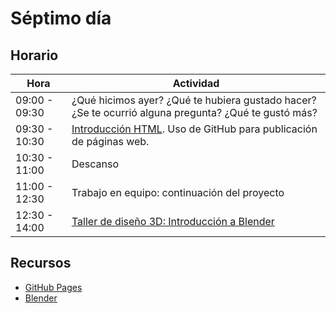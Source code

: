 # Séptimo día


## Horario

| Hora          | Actividad                                                                |
| ------------- | -------------------------------------------------------------------------|
| 09:00 - 09:30 | ¿Qué hicimos ayer? ¿Qué te hubiera gustado hacer? ¿Se te ocurrió alguna pregunta? ¿Qué te gustó más? | 
| 09:30 - 10:30 | [Introducción HTML](https://github.com/oslugr/2017sereingeniera/blob/master/fichas/dia-7/html.md). Uso de GitHub para publicación de páginas web. |
| 10:30 - 11:00 | Descanso |
| 11:00 - 12:30 | Trabajo en equipo: continuación del proyecto |
| 12:30 - 14:00 | [Taller de diseño 3D: Introducción a Blender](../fichas/dia-7/blender.md) |

## Recursos

- [GitHub Pages](https://pages.github.com)
- [Blender](https://www.blender.org)



